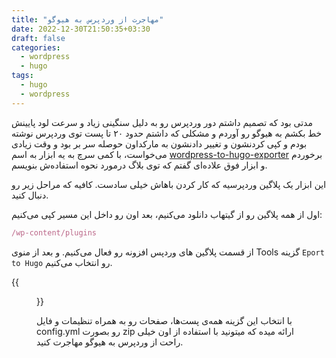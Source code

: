 ```yaml
---
title: "مهاجرت از وردپرس به هیوگو"
date: 2022-12-30T21:50:35+03:30
draft: false
categories:
  - wordpress
  - hugo
tags:
  - hugo
  - wordpress
---
```

مدتی بود که تصمیم داشتم دور وردپرس رو به دلیل سنگینی زیاد و سرعت لود پایینش خط بکشم به هیوگو رو آوردم و مشکلی که داشتم حدود ۲۰ تا پست توی وردپرس نوشته بودم و کپی کردنشون و تغییر دادنشون به مارکداون حوصله سر بر بود و وقت زیادی می‌خواست، با کمی سرچ به یه ابزار به اسم [wordpress-to-hugo-exporter](https://github.com/SchumacherFM/wordpress-to-hugo-exporter) برخوردم و ابزار فوق علاده‌ای گفتم که توی بلاگ درمورد نحوه استفاده‌ش بنویسم.

این ابزار یک پلاگین وردپرسیه که کار کردن باهاش خیلی سادست. کافیه که مراحل زیر رو دنبال کنید.

اول از همه پلاگین رو از گیتهاب دانلود می‌کنیم، بعد اون رو داخل این مسیر کپی می‌کنیم:

```jsx
/wp-content/plugins
```

از قسمت پلاگین های وردپس افزونه رو فعال می‌کنیم. و بعد از منوی Tools گزینه `Eport to Hugo` رو انتخاب می‌کنیم.

{{<figure src="images/migrate-wordpress-to-hugo.png" alt="نحوه کار افزونه wordpress-to-hugo-exporter">}}

با انتخاب این گزینه همه‌ی پست‌ها، صفحات رو به همراه تنظیمات و فایل config.yml رو بصورت zip ارائه میده که میتونید با استفاده از اون خیلی راحت از وردپرس به هیوگو مهاجرت کنید.